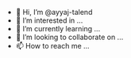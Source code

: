 - 👋 Hi, I’m @ayyaj-talend
- 👀 I’m interested in ...
- 🌱 I’m currently learning ...
- 💞️ I’m looking to collaborate on ...
- 📫 How to reach me ...

<!---
ayyaj-talend/ayyaj-talend is a ✨ special ✨ repository because its `README.md` (this file) appears on your GitHub profile.
You can click the Preview link to take a look at your changes.
--->
